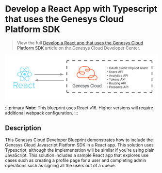 # Develop a React App with Typescript that uses the Genesys Cloud Platform SDK

> View the full [Develop a React app that uses the Genesys Cloud Platform SDK](https://developer.mypurecloud.com/blueprints/) article on the Genesys Cloud Developer Center.

![React App flowchart](blueprint/images/flowchart.png "React app flowchart")

:::primary
 **Note**: This blueprint uses React v16. Higher versions will require additional webpack configuration. :::

## Description

This Genesys Cloud Developer Blueprint demonstrates how to include the Genesys Cloud Javascript Platform SDK in a React app. This solution uses Typescript, although the implementation will be similar if you're using plain JavaScript. This solution includes a sample React app that explores use cases such as creating a profile page for a user and completing admin operations such as signing all the users out of a queue.
